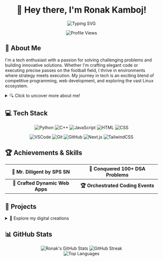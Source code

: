 <div align="center">

# 👋 Hey there, I'm **Ronak Kamboj**!

<img src="https://readme-typing-svg.herokuapp.com?font=Fira+Code&pause=1000&color=6E8EFB&center=true&vCenter=true&width=435&lines=CSE+Undergrad;Competitive+Programmer;Web+Developer;Football+Enthusiast;Linux+Aficionado" alt="Typing SVG" />

![Profile Views](https://komarev.com/ghpvc/?username=R7rainz&color=red)

</div>

## 🌟 About Me

I'm a tech enthusiast with a passion for solving challenging problems and building innovative solutions. Whether I'm crafting elegant code or executing precise passes on the football field, I thrive in environments where strategy meets execution. My journey in tech is an exciting blend of competitive programming, web development, and exploring the vast Linux ecosystem.

<details>
<summary>🔍 Click to uncover more about me!</summary>

- 🧠 I believe in the power of continuous learning and pushing boundaries.
- 🌐 My goal is to create tech that makes a positive impact on the world.
- 🎭 I'm an ambivert who enjoys both collaborative projects and deep solo coding sessions.
- 📚 When I'm not coding, you'll find me buried in tech blogs or football analytics.

</details>

## 💻 Tech Stack

<div align="center">

![Python](https://img.shields.io/badge/-Python-3776AB?style=for-the-badge&logo=python&logoColor=white)
![C++](https://img.shields.io/badge/-C++-00599C?style=for-the-badge&logo=cplusplus&logoColor=white)
![JavaScript](https://img.shields.io/badge/-JavaScript-F7DF1E?style=for-the-badge&logo=javascript&logoColor=black)
![HTML](https://img.shields.io/badge/-HTML5-E34F26?style=for-the-badge&logo=html5&logoColor=white)
![CSS](https://img.shields.io/badge/-CSS3-1572B6?style=for-the-badge&logo=css3&logoColor=white)

![VSCode](https://img.shields.io/badge/-VS%20Code-0078D4?style=for-the-badge&logo=visualstudiocode&logoColor=white)
![Git](https://img.shields.io/badge/-Git-F05032?style=for-the-badge&logo=git&logoColor=white)
![GitHub](https://img.shields.io/badge/-GitHub-181717?style=for-the-badge&logo=github&logoColor=white)
![Next.js](https://img.shields.io/badge/-Next.js-000000?style=for-the-badge&logo=nextdotjs&logoColor=white)
![TailwindCSS](https://img.shields.io/badge/-TailwindCSS-38B2AC?style=for-the-badge&logo=tailwindcss&logoColor=white)

</div>

## 🏆 Achievements & Skills

<div align="center">

| 🌟 Mr. Diligent by SPS SN | 💯 Conquered 100+ DSA Problems |
|:-------------------------:|:------------------------------:|
| **🚀 Crafted Dynamic Web Apps** | **🏆 Orchestrated Coding Events** |

</div>

## 🚀 Projects

<details>
<summary>📂 Explore my digital creations</summary>

1. **[Bento Portfolio](https://bento.me/rainz)**
   - A sleek, modern portfolio showcasing my skills and projects.
   - Leverages Bento's intuitive design for an engaging user experience.
   - Highlights my journey in tech and personal achievements.

2. **[Brainbox](https://brainbox-mu.vercel.app/)**
   - An AI-powered note-taking app built with Next.js and Firebase.
   - Features real-time collaboration using Liveblocks.
   - Styled with TailwindCSS for a modern, responsive design.
   - Integrates advanced AI capabilities for smart note organization.

3. **[Coming Soon] FootballTacticAI**
   - A passion project combining my love for football and AI.
   - Analyzes football matches and suggests tactical improvements.
   - Stay tuned for the release!

</details>

## 📊 GitHub Stats

<div align="center">
  <img src="https://github-readme-stats.vercel.app/api?username=R7rainz&show_icons=true&theme=radical" alt="Ronak's GitHub Stats" />
  <img src="https://github-readme-streak-stats.herokuapp.com/?user=R7rainz&theme=radical" alt="GitHub Streak" />
</div>

<div align="center">
  <img src="https://github-readme-stats.vercel.app/api/top-langs/?username=R7rainz&layout=compact&theme=radical" alt="Top Languages" />
</div>
